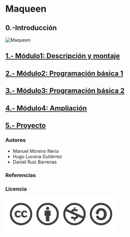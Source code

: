 # Maqueen

## 0.-Introducción

![Maqueen](OIP.jfif)


## [1.- Módulo1: Descripción y montaje](modulo1.md)

## [2.- Módulo2: Programación básica 1](modulo2.md)

## [3.- Módulo3: Programación básica 2](modulo3.md)

## [4.- Módulo4: Ampliación](modulo4.md)

## [5.- Proyecto](proyecto.md)

### Autores

- Manuel Moreno Neria
- Hugo Lucena Gutiérrez
- Daniel Ruiz Barrenas

### Referencias

### Licencia

![Licencia](licencia.png)
